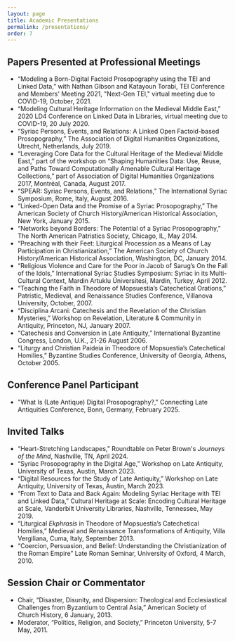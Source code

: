 ```yaml
---
layout: page
title: Academic Presentations
permalink: /presentations/
order: 7
---
```


## Papers Presented at Professional Meetings
 - “Modeling a Born-Digital Factoid Prosopography using the TEI and Linked Data,” with Nathan Gibson and Katayoun Torabi, TEI Conference and Members' Meeting 2021, "Next-Gen TEI," virtual meeting due to COVID-19, October, 2021.
 - “Modeling Cultural Heritage Information on the Medieval Middle East,” 2020 LD4 Conference on Linked Data in Libraries, virtual meeting due to COVID-19, 20 July 2020.
 - “Syriac Persons, Events, and Relations: A Linked Open Factoid-based Prosopography,” The Association of Digital Humanities Organizations, Utrecht, Netherlands, July 2019.
 - “Leveraging Core Data for the Cultural Heritage of the Medieval Middle East,” part of the workshop on “Shaping Humanities Data: Use, Reuse, and Paths Toward Computationally Amenable Cultural Heritage Collections,” part of Association of Digital Humanities Organizations 2017, Montréal, Canada, August 2017.
 - “SPEAR: Syriac Persons, Events, and Relations,” The International Syriac Symposium, Rome, Italy, August 2016.
 - “Linked-Open Data and the Promise of a Syriac Prosopography,” The American Society of Church History/American Historical Association, New York, January 2015.
 - “Networks beyond Borders: The Potential of a Syriac Prosopography,” The North American Patristics Society, Chicago, IL, May 2014.
 - “Preaching with their Feet: Liturgical Procession as a Means of Lay Participation in Christianization,” The American Society of Church History/American Historical Association, Washington, DC, January 2014.
 - “Religious Violence and Care for the Poor in Jacob of Sarug’s On the Fall of the Idols,” International Syriac Studies Symposium: Syriac in its Multi-Cultural Context, Mardin Artuklu Üniversitesi, Mardin, Turkey, April 2012.
 - “Teaching the Faith in Theodore of Mopsuestia’s Catechetical Orations,” Patristic, Medieval, and Renaissance Studies Conference, Villanova University, October, 2007.
 - “Disciplina Arcani: Catechesis and the Revelation of the Christian Mysteries,” Workshop on Revelation, Literature & Community in Antiquity, Princeton, NJ, January 2007.
 - “Catechesis and Conversion in Late Antiquity,” International Byzantine Congress, London, U.K., 21-26 August 2006.
 - “Liturgy and Christian Paideia in Theodore of Mopsuestia’s Catechetical Homilies,” Byzantine Studies Conference, University of Georgia, Athens, October 2005.


## Conference Panel Participant
 - "What Is (Late Antique) Digital Prosopography?," Connecting Late Antiquities Conference, Bonn, Germany, February 2025.
 

## Invited Talks
 - “Heart-Stretching Landscapes,” Roundtable on Peter Brown's _Journeys of the Mind_, Nashville, TN, April 2024.
 - “Syriac Prosopography in the Digital Age,” Workshop on Late Antiquity, University of Texas, Austin, March 2023.
 - “Digital Resources for the Study of Late Antiquity,” Workshop on Late Antiquity, University of Texas, Austin, March 2023.
 - “From Text to Data and Back Again: Modeling Syriac Heritage with TEI and Linked Data,” Cultural Heritage at Scale: Encoding Cultural Heritage at Scale, Vanderbilt University Libraries, Nashville, Tennessee, May 2019.
 - “Liturgical _Ekphrasis_ in Theodore of Mopsuestia’s Catechetical Homilies,” Medieval and Renaissance Transformations of Antiquity, Villa Vergiliana, Cuma, Italy, September 2013.
 - “Coercion, Persuasion, and Belief: Understanding the Christianization of the Roman Empire” Late Roman Seminar, University of Oxford, 4 March, 2010.


## Session Chair or Commentator
 - Chair, “Disaster, Disunity, and Dispersion: Theological and Ecclesiastical Challenges from Byzantium to Central Asia,” American Society of Church History, 6 January, 2013.
 - Moderator, “Politics, Religion, and Society,” Princeton University, 5-7 May, 2011.






[jekyll-organization]: https://github.com/jekyll
